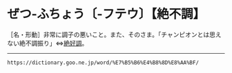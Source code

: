 # ぜつ‐ふちょう〔‐フテウ〕【絶不調】

［名・形動］非常に調子の悪いこと。また、そのさま。「チャンピオンとは思えない絶不調振り」⇔[絶好調](https://dictionary.goo.ne.jp/word/%E7%B5%B6%E5%A5%BD%E8%AA%BF/#jn-124437)。

---
`https://dictionary.goo.ne.jp/word/%E7%B5%B6%E4%B8%8D%E8%AA%BF/`